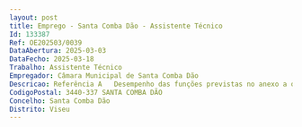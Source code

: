 ```yaml
--- 
layout: post
title: Emprego - Santa Comba Dão - Assistente Técnico
Id: 133387
Ref: OE202503/0039
DataAbertura: 2025-03-03
DataFecho: 2025-03-18
Trabalho: Assistente Técnico
Empregador: Câmara Municipal de Santa Comba Dão
Descricao: Referência A   Desempenho das funções previstas no anexo a que se refere o n.º 2 do artigo 88.º da LTFP, ao qual corresponde ao grau 2 de complexidade funcional na carreira e categoria de Assistente Técnico e de acordo com a caracterização no Mapa de Pessoal do Município  Exercer funções de natureza executiva, de aplicação de métodos e processos, com base em diretivas definidas e instruções gerais, de grau médio de complexidade designadamente, assegurar o atendimento ao público informação turística, em articulação com a coordenação e demais equipa. Agendamento de visitas e apoio a eventos  Acolhimento de visitantes e serviço de atendimento especializado e dinamização na área do Turismo. Assegurar o funcionamento do Núcleo de Artes e Ofícios. Divulgar artesanato e produtos locais.
CodigoPostal: 3440-337 SANTA COMBA DÃO
Concelho: Santa Comba Dão
Distrito: Viseu
--- 
```

